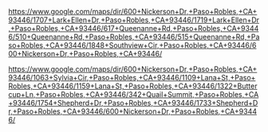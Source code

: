 https://www.google.com/maps/dir/600+Nickerson+Dr,+Paso+Robles,+CA+93446/1707+Lark+Ellen+Dr,+Paso+Robles,+CA+93446/1719+Lark+Ellen+Dr,+Paso+Robles,+CA+93446/617+Queenanne+Rd,+Paso+Robles,+CA+93446/510+Queenanne+Rd,+Paso+Robles,+CA+93446/515+Queenanne+Rd,+Paso+Robles,+CA+93446/1848+Southview+Cir,+Paso+Robles,+CA+93446/600+Nickerson+Dr,+Paso+Robles,+CA+93446/


https://www.google.com/maps/dir/600+Nickerson+Dr,+Paso+Robles,+CA+93446/1063+Sylvia+Cir,+Paso+Robles,+CA+93446/1109+Lana+St,+Paso+Robles,+CA+93446/1159+Lana+St,+Paso+Robles,+CA+93446/1322+Buttercup+Ln,+Paso+Robles,+CA+93446/342+Quail+Summit,+Paso+Robles,+CA+93446/1754+Shepherd+Dr,+Paso+Robles,+CA+93446/1733+Shepherd+Dr,+Paso+Robles,+CA+93446/600+Nickerson+Dr,+Paso+Robles,+CA+93446/
